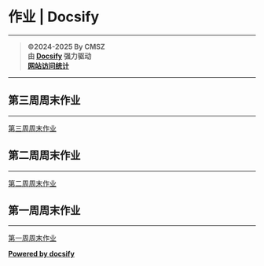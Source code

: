 ﻿<h1>作业 | Docsify</h1>

---

> **©2024-2025 By CMSZ**  
> **由 [Docsify](https://docsify.js.org/) 强力驱动**  
> [**网站访问统计**](https://umami.acmsz.top/share/9PRtp5s5D0AqW9Hz/hw.acmsz.top)

---

## 第三周周末作业

---

[第三周周末作业](../hw_G9S1/3.md ":include")

## 第二周周末作业

---

[第二周周末作业](../hw_G9S1/2.md ":include")

## 第一周周末作业

---

[第一周周末作业](../hw_G9S1/1.md ":include")

[**Powered by docsify**](https://docsify.js.org)
